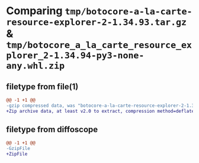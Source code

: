 # Comparing `tmp/botocore-a-la-carte-resource-explorer-2-1.34.93.tar.gz` & `tmp/botocore_a_la_carte_resource_explorer_2-1.34.94-py3-none-any.whl.zip`

## filetype from file(1)

```diff
@@ -1 +1 @@
-gzip compressed data, was "botocore-a-la-carte-resource-explorer-2-1.34.93.tar", last modified: Sat Apr 27 01:01:06 2024, max compression
+Zip archive data, at least v2.0 to extract, compression method=deflate
```

## filetype from diffoscope

```diff
@@ -1 +1 @@
-GzipFile
+ZipFile
```

